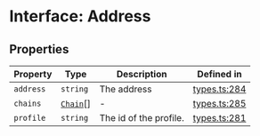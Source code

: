 # Interface: Address

## Properties

| Property | Type | Description | Defined in |
| ------ | ------ | ------ | ------ |
| `address` | `string` | The address | [types.ts:284](https://github.com/monerium/js-monorepo/blob/main/packages/sdk/src/types.ts#L284) |
| `chains` | [`Chain`](/docs/packages/sdk/type-aliases/Chain.md)[] | - | [types.ts:285](https://github.com/monerium/js-monorepo/blob/main/packages/sdk/src/types.ts#L285) |
| `profile` | `string` | The id of the profile. | [types.ts:281](https://github.com/monerium/js-monorepo/blob/main/packages/sdk/src/types.ts#L281) |
